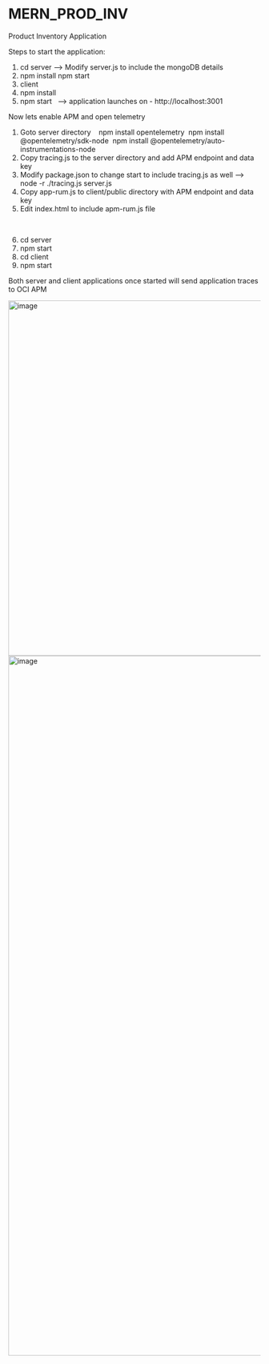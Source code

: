# MERN_PROD_INV
Product Inventory Application

Steps to start the application:
1. cd server —> Modify server.js to include the mongoDB details 
2. npm install npm start 
3. client
4. npm install
5. npm start   --> application launches on - http://localhost:3001


Now lets enable APM and open telemetry  
1. Goto server directory   
    npm install opentelemetry 
    npm install @opentelemetry/sdk-node 
    npm install @opentelemetry/auto-instrumentations-node  
2. Copy tracing.js to the server directory and add APM endpoint and data key 
3. Modify package.json to change start to include tracing.js as well —> node -r ./tracing.js server.js
4. Copy app-rum.js to client/public directory with APM endpoint and data key 
5. Edit index.html to include apm-rum.js file 
<script src="./apm-rum.js"></script> 
<script async crossorigin="anonymous" src="https://aaaadcdobxuhuaaaaaaaaacc74.apm-agt.us-ashburn-1.oci.oraclecloud.com/static/jslib/apmrum.min.js"></script>   

6. cd server 
7. npm start
8. cd client
9. npm start 

Both server and client applications once started will send application traces to OCI APM

<img width="710" alt="image" src="https://github.com/Anand-GitH/MERN_PROD_INV/assets/60418080/8c2430a8-532a-4a39-97c9-ef05f5e0e563">
<img width="1399" alt="image" src="https://github.com/Anand-GitH/MERN_PROD_INV/assets/60418080/e47f3fd0-8ec2-4743-b153-f26431d43c8d">



 

